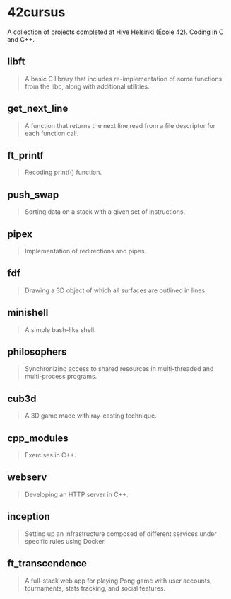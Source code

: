 # 42cursus

A collection of projects completed at Hive Helsinki (École 42). Coding in C and C++.

## libft

> A basic C library that includes re-implementation of some functions from the libc, along with additional utilities.

## get_next_line

> A function that returns the next line read from a file descriptor for each function call.

## ft_printf

> Recoding printf() function.

## push_swap

> Sorting data on a stack with a given set of instructions.

## pipex

> Implementation of redirections and pipes.

## fdf

> Drawing a 3D object of which all surfaces are outlined in lines.

## minishell

> A simple bash-like shell.

## philosophers

> Synchronizing access to shared resources in multi-threaded and multi-process programs.

## cub3d

> A 3D game made with ray-casting technique.

## cpp_modules

> Exercises in C++.

## webserv

> Developing an HTTP server in C++.

## inception

> Setting up an infrastructure composed of different services under specific rules using Docker.

## ft_transcendence

> A full-stack web app for playing Pong game with user accounts, tournaments, stats tracking, and social features.
